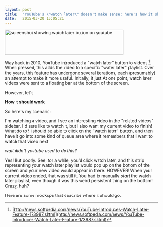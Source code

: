 ```yaml
---
layout: post
title:  "YouTube's \"watch later\" doesn't make sense: here's how it should work"
date:   2015-03-20 16:05:21
---
```


<img src="{{ site.url }}/images/posts/youtube-watch-later/youtube_shot1.png"
     alt="screenshot showing watch later button on youtube"
     width="390" height="83" data-no-retina />

Way back in 2010, YouTube introduced a "watch later" button to videos [^watchlaterintroduction]. When pressed, this adds the video to a specific "water later" playlist. Over the years, this feature has undergone several iterations, each (presumably) an attempt to make it more useful. Initially, it just At one point, watch later videos were sent to a floating bar at the bottom of the screen.

However, let's

**How it should work**

So here's my scenario:

I'm watching a video, and I see an interesting video in the "related videos" sidebar. I'd sure like to watch it, but I also want my current video to finish! What do to? I should be able to click on the "watch later" button, and then have it go into some kind of queue area where it remembers that I want to watch that video next!

_wait didn't youtube used to do this?_

Yes! But poorly. See, for a while, you'd click watch later, and this strip representing your watch later playlist would pop up on the bottom of the screen and your new video would appear in there. HOWEVER! When your current video ended, that was still it. You had to manually _start_ the watch later playlist, even though it was this weird persistent thing on the bottom! Crazy, huh?

Here are some mockups that describe where it should go:

[^watchlaterintroduction]: [http://news.softpedia.com/news/YouTube-Introduces-Watch-Later-Feature-173987.shtml](http://news.softpedia.com/news/YouTube-Introduces-Watch-Later-Feature-173987.shtml)
